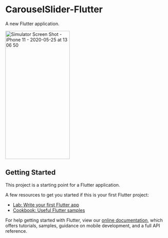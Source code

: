# CarouselSlider-Flutter

A new Flutter application.

<img src="https://user-images.githubusercontent.com/14853384/82790401-9d995000-9e89-11ea-9997-3769272406c9.png" alt="Simulator Screen Shot - iPhone 11 - 2020-05-25 at 13 06 50" width="200" height="400">


## Getting Started

This project is a starting point for a Flutter application.

A few resources to get you started if this is your first Flutter project:

- [Lab: Write your first Flutter app](https://flutter.dev/docs/get-started/codelab)
- [Cookbook: Useful Flutter samples](https://flutter.dev/docs/cookbook)

For help getting started with Flutter, view our
[online documentation](https://flutter.dev/docs), which offers tutorials,
samples, guidance on mobile development, and a full API reference.
